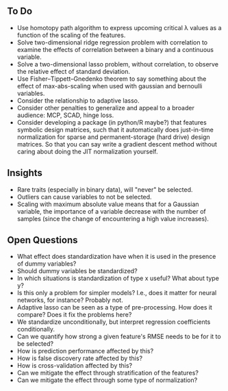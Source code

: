 ## To Do

- Use homotopy path algorithm to express upcoming critical λ values as a function of the scaling of the features.
- Solve two-dimensional ridge regression problem with correlation to examine the effects of correlation between a binary and a continuous variable.
- Solve a two-dimensional lasso problem, without correlation, to observe the relative effect of standard deviation.
- Use Fisher–Tippett–Gnedenko theorem to say something about the effect of max-abs-scaling when used with gaussian and bernoulli variables.
- Consider the relationship to adaptive lasso.
- Consider other penalties to generalize and appeal to a broader audience: MCP, SCAD, hinge loss.
- Consider developing a package (in python/R maybe?) that features symbolic design matrices, such that it automatically does just-in-time normalization for sparse and permanent-storage (hard drive) design matrices. So that you can say write a gradient descent method without caring about doing the JIT normalization yourself.

## Insights

- Rare traits (especially in binary data), will "never" be selected.
- Outliers can cause variables to not be selected.
- Scaling with maximum absolute value means that for a Gaussian variable, the importance of a variable decrease with the number of samples (since the change of encountering a high value increases).

## Open Questions

- What effect does standardization have when it is used in the presence of dummy variables?
- Should dummy variables be standardized?
- In which situations is standardization of type x useful? What about type y?
- Is this only a problem for simpler models? I.e., does it matter for neural networks, for instance? Probably not.
- Adaptive lasso can be seen as a type of pre-processing. How does it compare? Does it fix the problems here?
- We standardize unconditionally, but interpret regression coefficients conditionally.
- Can we quantify how strong a given feature's RMSE needs to be for it to be selected?
- How is prediction performance affected by this?
- How is false discovery rate affected by this?
- How is cross-validation affected by this?
- Can we mitigate the effect through stratification of the features?
- Can we mitigate the effect through some type of normalization?
